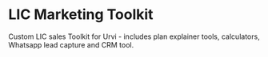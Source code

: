 # LIC Marketing Toolkit
Custom LIC sales Toolkit for Urvi - includes plan explainer tools, calculators, Whatsapp lead capture and CRM tool.
